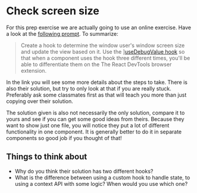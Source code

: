# Check screen size

For this prep exercise we are actually going to use an online exercise. Have a look at the [following prompt](https://epic-react-exercises.vercel.app/react/advanced-hooks/4). To summarize:

> Create a hook to determine the window user's window screen size and update the view based on it. Use the ][useDebugValue hook](https://reactjs.org/docs/hooks-reference.html#usedebugvalue) so that when a component uses the hook three different times, you'll be able to differentiate them on the The React DevTools browser extension.

In the link you will see some more details about the steps to take. There is also their solution, but try to only look at that if you are really stuck. Preferably ask some classmates first as that will teach you more than just copying over their solution.

The solution given is also not necessarily the only solution, compare it to yours and see if you can get some good ideas from theirs. Because they want to show just one file, you will notice they put a lot of different functionality in one component. It is generally better to do it in separate components so good job if you thought of that!

## Things to think about

- Why do you think their solution has two different hooks?
- What is the difference between using a custom hook to handle state, to using a context API with some logic? When would you use which one?
